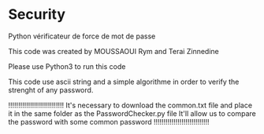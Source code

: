 # Security
Python vérificateur de force de mot de passe

This code was created by MOUSSAOUI Rym and Terai Zinnedine

Please use Python3 to run this code

This code use ascii string and a simple algorithme in order to verify the strenght of any password.

!!!!!!!!!!!!!!!!!!!!!!!!!!!!
It's necessary to download the common.txt file and place it in the same folder as the PasswordChecker.py file
It'll allow us to compare the password with some common password 
!!!!!!!!!!!!!!!!!!!!!!!!!!!!
